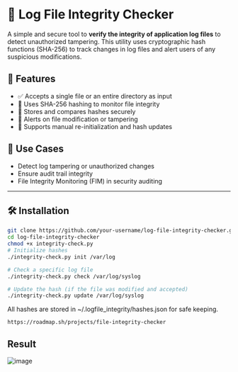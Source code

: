 # 🔐 Log File Integrity Checker

A simple and secure tool to **verify the integrity of application log files** to detect unauthorized tampering. This utility uses cryptographic hash functions (SHA-256) to track changes in log files and alert users of any suspicious modifications.

## 📌 Features

- ✅ Accepts a single file or an entire directory as input
- 🔐 Uses SHA-256 hashing to monitor file integrity
- 🧩 Stores and compares hashes securely
- 🚨 Alerts on file modification or tampering
- 🔄 Supports manual re-initialization and hash updates

## 📂 Use Cases

- Detect log tampering or unauthorized changes
- Ensure audit trail integrity
- File Integrity Monitoring (FIM) in security auditing

---

## 🛠 Installation

```bash
git clone https://github.com/your-username/log-file-integrity-checker.git
cd log-file-integrity-checker
chmod +x integrity-check.py
# Initialize hashes
./integrity-check.py init /var/log

# Check a specific log file
./integrity-check.py check /var/log/syslog

# Update the hash (if the file was modified and accepted)
./integrity-check.py update /var/log/syslog
```

All hashes are stored in ~/.logfile_integrity/hashes.json for safe keeping.
```
https://roadmap.sh/projects/file-integrity-checker
```
## Result
![image](https://github.com/user-attachments/assets/78251f95-5366-40fa-8d8a-1a08bd34f9dd)
